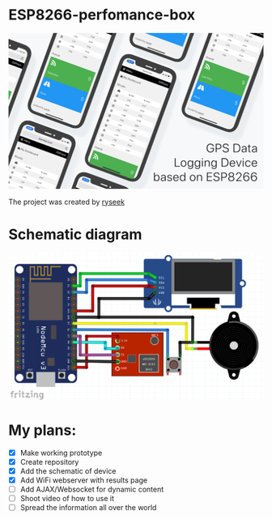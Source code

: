 # ESP8266-perfomance-box

![Header](https://github.com/ryseek/ESP8266-perfomance-box/raw/master/Header.png)

The project was created by [ryseek](https://github.com/ryseek)

# Schematic diagram

![Schematic](https://github.com/ryseek/ESP8266-perfomance-box/raw/master/Schematic/Fritzing.png)

# My plans:
- [x] Make working prototype
- [x] Create repository
- [x] Add the schematic of device
- [x] Add WiFi webserver with results page
- [ ] Add AJAX/Websocket for dynamic content
- [ ] Shoot video of how to use it
- [ ] Spread the information all over the world
